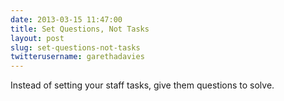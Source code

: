 ```yaml
---
date: 2013-03-15 11:47:00
title: Set Questions, Not Tasks
layout: post
slug: set-questions-not-tasks
twitterusername: garethadavies 
---
```


Instead of setting your staff tasks, give them questions to solve.